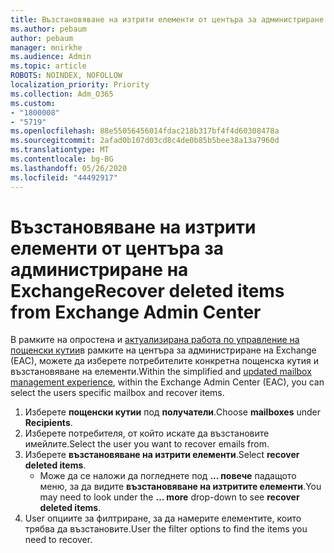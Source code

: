 ```yaml
---
title: Възстановяване на изтрити елементи от центъра за администриране на Exchange
ms.author: pebaum
author: pebaum
manager: mnirkhe
ms.audience: Admin
ms.topic: article
ROBOTS: NOINDEX, NOFOLLOW
localization_priority: Priority
ms.collection: Adm_O365
ms.custom:
- "1800008"
- "5719"
ms.openlocfilehash: 88e55056456014fdac218b317bf4f4d60308478a
ms.sourcegitcommit: 2afad0b107d03cd8c4de0b85b5bee38a13a7960d
ms.translationtype: MT
ms.contentlocale: bg-BG
ms.lasthandoff: 05/26/2020
ms.locfileid: "44492917"
---
```

# <a name="recover-deleted-items-from-exchange-admin-center"></a><span data-ttu-id="5908f-102">Възстановяване на изтрити елементи от центъра за администриране на Exchange</span><span class="sxs-lookup"><span data-stu-id="5908f-102">Recover deleted items from Exchange Admin Center</span></span>

<span data-ttu-id="5908f-103">В рамките на опростена и [актуализирана работа по управление на пощенски кутии](https://admin.exchange.microsoft.com/#/mailboxes)в рамките на центъра за администриране на Exchange (EAC), можете да изберете потребителите конкретна пощенска кутия и възстановяване на елементи.</span><span class="sxs-lookup"><span data-stu-id="5908f-103">Within the simplified and [updated mailbox management experience](https://admin.exchange.microsoft.com/#/mailboxes), within the Exchange Admin Center (EAC), you can select the users specific mailbox and recover items.</span></span>

1. <span data-ttu-id="5908f-104">Изберете **пощенски кутии** под **получатели**.</span><span class="sxs-lookup"><span data-stu-id="5908f-104">Choose **mailboxes** under **Recipients**.</span></span>
2. <span data-ttu-id="5908f-105">Изберете потребителя, от който искате да възстановите имейлите.</span><span class="sxs-lookup"><span data-stu-id="5908f-105">Select the user you want to recover emails from.</span></span>
3. <span data-ttu-id="5908f-106">Изберете **възстановяване на изтрити елементи**.</span><span class="sxs-lookup"><span data-stu-id="5908f-106">Select **recover deleted items**.</span></span>
    - <span data-ttu-id="5908f-107">Може да се наложи да погледнете под **... повече** падащото меню, за да видите **възстановяване на изтритите елементи**.</span><span class="sxs-lookup"><span data-stu-id="5908f-107">You may need to look under the **… more** drop-down to see **recover deleted items**.</span></span>
4. <span data-ttu-id="5908f-108">User опциите за филтриране, за да намерите елементите, които трябва да възстановите.</span><span class="sxs-lookup"><span data-stu-id="5908f-108">User the filter options to find the items you need to recover.</span></span>
